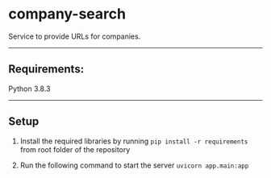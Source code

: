 # company-search

Service to provide URLs for companies.

---

## Requirements:

Python 3.8.3 

---

## Setup

1. Install the required libraries by running `pip install -r requirements` from root folder of the repository

2. Run the following command to start the server `uvicorn app.main:app`
